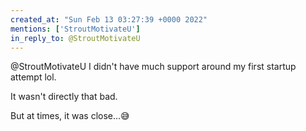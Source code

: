 ```yaml
---
created_at: "Sun Feb 13 03:27:39 +0000 2022"
mentions: ['StroutMotivateU']
in_reply_to: @StroutMotivateU
---
```


@StroutMotivateU I didn't have much support around my first startup attempt lol.

It wasn't directly that bad.

But at times, it was close...😅